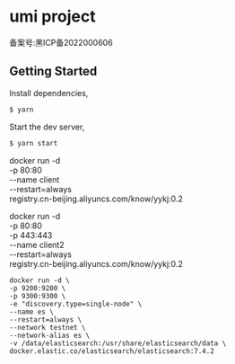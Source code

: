 # umi project

备案号:黑ICP备2022000606

## Getting Started

Install dependencies,

```bash
$ yarn
```

Start the dev server,

```bash
$ yarn start
```

docker run -d \
    -p 80:80 \
    --name client \
    --restart=always \
    registry.cn-beijing.aliyuncs.com/know/yykj:0.2


docker run -d \
    -p 80:80 \
    -p 443:443 \
    --name client2 \
    --restart=always \
    registry.cn-beijing.aliyuncs.com/know/yykj:0.2


    docker run -d \
    -p 9200:9200 \
    -p 9300:9300 \
    -e "discovery.type=single-node" \
    --name es \
    --restart=always \
    --network testnet \
    --network-alias es \
    -v /data/elasticsearch:/usr/share/elasticsearch/data \
    docker.elastic.co/elasticsearch/elasticsearch:7.4.2
